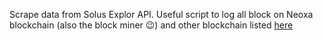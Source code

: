 Scrape data from Solus Explor API.
Useful script to log all block on Neoxa blockchain (also the block miner 😉) and other blockchain listed [here](https://solus.cryptoscope.io/status/)


